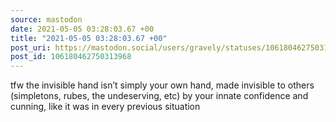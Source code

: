 ```yaml
---
source: mastodon
date: 2021-05-05 03:28:03.67 +00
title: "2021-05-05 03:28:03.67 +00"
post_uri: https://mastodon.social/users/gravely/statuses/106180462750313968
post_id: 106180462750313968
---
```

tfw the invisible hand isn’t simply your own hand, made invisible to others (simpletons, rubes, the undeserving, etc) by your innate confidence and cunning, like it was in every previous situation


